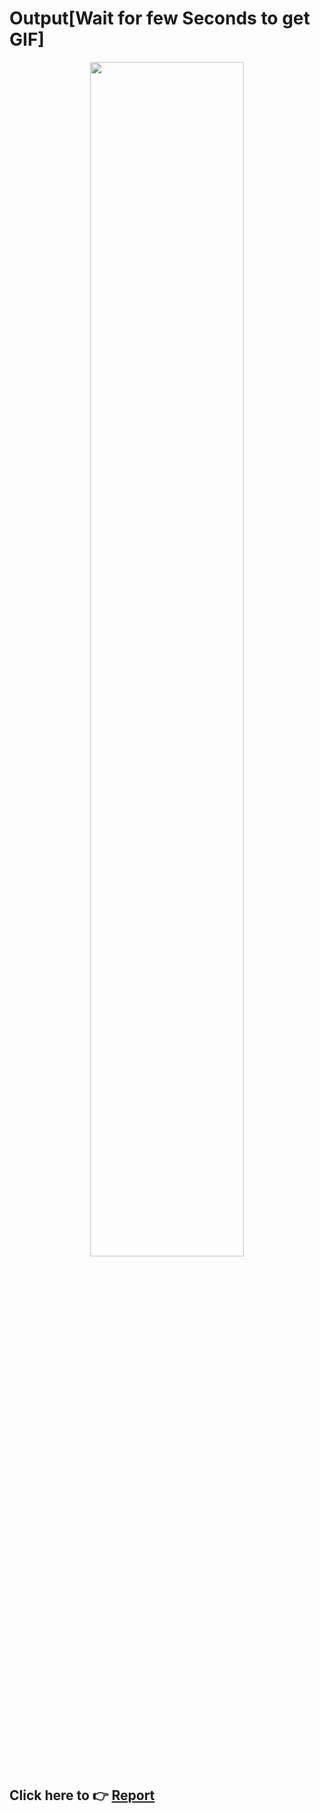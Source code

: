 # Output[Wait for few Seconds to get GIF]
<div align = 'center'>
  <img width = 70% src = './Output.gif'/>
</div>

## Click here to 👉 [Report](https://github.com/RouthKiranBabu/Masai-School-Journey/tree/main/Assignment/Selenium/CCP_Block3_s3%20%20TestNG%20Annotations%20and%20Comparison%20with%20JUnit/maven_project/test-output)
